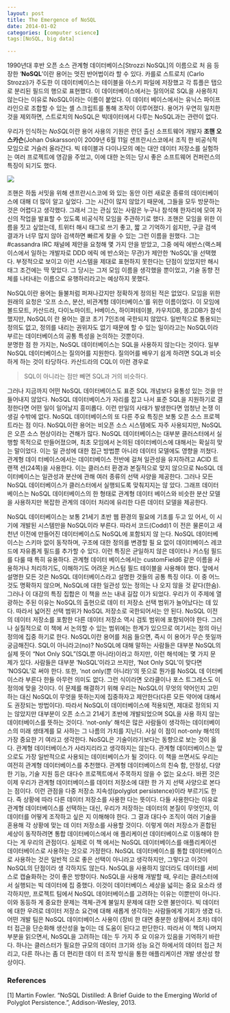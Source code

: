 ```yaml
---
layout: post
title: The Emergence of NoSQL
date: 2014-01-02
categories: [computer science]
tags:[NoSQL, big data]

---
```


1990년대 후반 오픈 소스 관계형 데이터베이스[Strozzi NoSQL]의 이름으로 처 음 등장한 ‘**NoSQL**’이란 용어는 멋진 반어법이라 할 수 있다. 카를로 스트로치 (Carlo Strozzi)가 주도한 이 데이터베이스는 테이블을 아스키 파일에 저장했고 각 튜플은 탭으로 분리된 필드의 행으로 표현했다. 이 데이터베이스에서는 질의어로 SQL을 사용하지 않는다는 이유로 NoSQL이라는 이름이 붙었다. 이 데이터 베이스에서는 유닉스 파이프라인으로 조합할 수 있는 셸 스크립트를 통해 조작이 이루어졌다. 용어가 우연히 일치한 것을 제외하면, 스트로치의 NoSQL은 빅데이터에서 다루는 NoSQL과는 관련이 없다.
우리가 인식하는 *NoSQL*이란 용어 사용의 기원은 런던 출신 소프트웨어 개발자 **조핸 오스카슨**(Johan Oskarsson)이 2009년 6월 11일 샌프란시스코에서 조직 한 비공식적 모임으로 거슬러 올라간다. 빅 테이블과 다이나모의 예는 대안 데이터 저장소를 실험하는 여러 프로젝트에 영감을 주었고, 이에 대한 논의는 당시 좋은 소프트웨어 컨퍼런스의 특징이 되기도 했다. 

![](http://sungsoo.github.com/images/bigtable-dynamo.png)
조핸은 하둡 서밋을 위해 샌프란시스코에 와 있는 동안 이런 새로운 종류의 데이터베이스에 대해 더 많이 알고 싶었다. 그는 시간이 많지 않았기 때문에, 그들을 모두 방문하는 것은 어렵다고 생각했다. 그래서 그는 관심 있는 사람은 누구나 참석해 한자리에 모여 자신의 작업을 발표할 수 있도록 비공식적 모임을 주관하기로 했다.조핸은 모임을 위한 이름을 짓고 싶었는데, 트위터 해시 태그로 쓰기 좋고, 짧 고 기억하기 쉽지만, 구글 검색 결과가 너무 많지 않아 검색하면 빠르게 찾을 수 있는 그런 이름을 원했다. 그는 #cassandra IRC 채널에 제안을 요청해 몇 가지 안을 받았고, 그중 에릭 에반스(랙스페이스에서 일하는 개발자로 DDD 에릭 에 반스와는 무관)가 제안한 ‘NoSQL’을 선택했다. 부정적으로 보이고 이런 시스템을 제대로 표현하지 못한다는 단점이 있었지만 해시 태그 조건에는 딱 맞았다. 그 당시는 그저 모임 이름을 생각했을 뿐이었고, 기술 동향 전체를 나타내는 이름으로 유행하리라고는 예상하지 못했다.
NoSQL이란 용어는 들불처럼 퍼져나갔지만 정확하게 정의된 적은 없었다. 모임을 위한 원래의 요청은 ‘오프 소스, 분산, 비관계형 데이터베이스’를 위한 이름이었다. 이 모임에 볼드모트, 카산드라, 다이노마이트, H베이스, 하이퍼테이블, 카우치DB, 몽고DB가 참석했지만, NoSQL이 란 용어는 결코 초기 7인조에 국한되지 않았다. 일반적으로 통용되는 정의도 없고, 정의를 내리는 권위자도 없기 때문에 할 수 있는 일이라고는 NoSQL이라 부르는 데이터베이스의 공통 특성을 논의하는 것뿐이다.  
분명한 점 한 가지는, NoSQL 데이터베이스는 SQL을 사용하지 않는다는 것이다. 일부 NoSQL 데이터베이스는 질의어를 지원한다. 질의어를 배우기 쉽게 하려면 SQL과 비슷하게 하는 것이 타당하다. 카산드라의 CQL이 이런 경우로 
> SQL이 아니라는 점만 빼면 SQL과 거의 비슷하다.
그러나 지금까지 어떤 NoSQL 데이터베이스도 표준 SQL 개념보다 융통성 있는 것을 만들어내지 않았다. NoSQL 데이터베이스가 자리를 잡고 나서 표준 SQL을 지원하기로 결정한다면 어떤 일이 일어날지 흥미롭다. 이런 만일의 사태가 발생한다면 엄청난 논쟁 이 생길 수밖에 없다.NoSQL 데이터베이스의 또 다른 주요 특징은 보통 오픈 소스 프로젝트라는 점 이다. NoSQL이란 용어는 비오픈 소스 시스템에도 자주 사용되지만, NoSQL은 오픈 소스 현상이라는 견해가 많다.NoSQL 데이터베이스는 대부분 클러스터에서 실행할 목적으로 만들어졌으며, 최초 모임에서 논의된 데이터베이스에 대해서는 확실히 맞는 말이었다. 이는 일 관성에 대한 접근 방법뿐 아니라 데이터 모델에도 영향을 끼쳤다. 관계형 데이 터베이스에서는 데이터베이스 전반에 걸쳐 일관성을 유지하려고 ACID 트랜잭 션(24쪽)을 사용한다. 이는 클러스터 환경과 본질적으로 맞지 않으므로 NoSQL 데이터베이스는 일관성과 분산에 관해 여러 종류의 선택 사양을 제공한다.그러나 모든 NoSQL 데이터베이스가 클러스터에서 실행되도록 맞춰지지는 않 았다. 그래프 데이터베이스는 NoSQL 데이터베이스의 한 형태로 관계형 데이터 베이스와 비슷한 분산 모델을 사용하지만 복잡한 관계의 데이터 처리에 유리한 다른 데이터 모델을 제공한다.
NoSQL 데이터베이스는 보통 21세기 초반 웹 환경의 필요에 기초를 두고 있 어서, 이 시기에 개발된 시스템만을 NoSQL이라 부른다. 따라서 코드(Codd)1 이 전은 물론이고 새 천년 이전에 만들어진 데이터베이스도 NoSQL에 포함되지 않 는다.NoSQL 데이터베이스는 스키마 없이 동작하며, 구조에 대한 정의를 변경할 필 요 없이 데이터베이스 레코드에 자유롭게 필드를 추가할 수 있다. 이런 특징은 균일하지 않은 데이터나 커스텀 필드를 다룰 때 특히 유용하다. 관계형 데이터 베이스에서는 customField6 같은 이름을 사용하거나 처리하기도, 이해하기도 어려운 커스텀 필드 테이블을 사용해야 했다.앞에서 설명한 모든 것은 NoSQL 데이터베이스라고 설명한 것들의 공통 특징 이다. 이 중 어느 것도 명확하지 않으며, NoSQL에 대한 일관성 있는 정의는 나 오지 않을 것 같다(한숨). 그러나 이 대강의 특징 집합은 이 책을 쓰는 내내 길잡 이가 되었다. 우리가 이 주제에 열광하는 주된 이유는 NoSQL의 출현으로 데이 터 저장소 선택 범위가 늘어났다는 데 있다. 따라서 넓어진 선택 범위가 NoSQL 저장소로 국한되어서는 안 된다. NoSQL 이전의 데이터 저장소를 포함한 다른 데이터 저장소 역시 검토 범위에 포함되어야 한다. 그러나 실질적으로 이 책에 서 논의할 수 있는 범위에는 한계가 있으므로 여기서는 정의 아닌 정의에 집중 하기로 한다.NoSQL이란 용어를 처음 들으면, 즉시 이 용어가 무슨 뜻일까 궁금해진다. SQL이 아니라고(no)? NoSQL에 대해 말하는 사람들은 대부분 NoSQL의 실제 뜻이 “Not Only SQL”(SQL뿐 아니라)이라고 하지만, 이런 해석에는 몇 가지 문 제가 있다. 사람들은 대부분 ‘NoSQL’이라고 쓰지만, ‘Not Only SQL’이 맞다면 ‘NOSQL’로 써야 한다. 또한, ‘not only(뿐 아니라)’의 뜻으로 뭔가를 NoSQL 데 이터베이스라 부른다 한들 아무런 의미도 없다. 그런 식이라면 오라클이나 포스 트그레스도 이 정의에 맞을 것이다.이 문제를 해결하기 위해 우리는 NoSQL이 무엇의 약어인지 고민하는 대신 NoSQL이 무엇을 뜻하는지에 집중하자고 제안한다(다른 모든 약어에 대해서도 권장되는 방법이다). 따라서 NoSQL이 데이터베이스에 적용되면, 제대로 정의되 지는 않았지만 대부분이 오픈 소스고 21세기 초반에 개발되었으며 SQL을 사용 하지 않는 데이터베이스를 뜻하는 것이다.‘not-only’ 해석은 많은 사람들이 생각하는 데이터베이스의 미래 생태계를 묘 사하는 그 나름의 가치를 지닌다. 사실 이 점이 not-only 해석의 가장 중요한 기 여라고 생각한다. NoSQL은 기술이라기보다는 동향으로 보는 것이 옳다. 관계형 데이터베이스가 사라지리라고 생각하지는 않는다. 관계형 데이터베이스는 앞 으로도 가장 일반적으로 사용되는 데이터베이스가 될 것이다. 이 책을 쓰면서도 우리는 여전히 관계형 데이터베이스를 추천했다. 관계형 데이터베이스의 친숙 함, 안정성, 다양한 기능, 기술 지원 등은 대다수 프로젝트에서 주목하지 않을 수 없는 요소다.바뀐 것은 이제 우리가 관계형 데이터베이스를 데이터 저장소에 대한 한 가 지 선택 사양으로 본다는 점이다. 이런 관점을 다중 저장소 지속성(polyglot persistence)이라 부르기도 한다. 즉 상황에 따라 다른 데이터 저장소를 사용한 다는 뜻이다. 다들 사용한다는 이유로 관계형 데이터베이스를 선택하는 대신, 우리가 저장하는 데이터의 본질이 무엇인지, 이 데이터를 어떻게 조작하고 싶은 지 이해해야 한다. 그 결과 대다수 조직이 여러 기술을 혼용해 각 상황에 맞는 데 이터 저장소를 사용할 것이다.이렇게 여러 저장소가 혼합된 세상이 동작하려면 통합 데이터베이스에서 애 플리케이션 데이터베이스로 이동해야 한다는 게 우리의 관점이다. 실제로 이 책 에서는 NoSQL 데이터베이스를 애플리케이션 데이터베이스로 사용하는 것으로 가정한다. NoSQL 데이터베이스를 통합 데이터베이스로 사용하는 것은 일반적 으로 좋은 선택이 아니라고 생각하지만, 그렇다고 이것이 NoSQL의 단점이라 생 각하지도 않는다. NoSQL을 사용하지 않더라도 데이터를 서비스로 캡슐화하는 것이 좋은 방향이다.NoSQL을 사용해 개발할 때, 우리는 클러스터에서 실행되는 빅 데이터에 집 중했다. 이것이 데이터베이스 세상을 넓히는 중요 요소라 생각하지만, 프로젝트 팀에서 NoSQL 데이터베이스를 고려하는 이유는 이뿐만이 아니다. 이와 동등하 게 중요한 문제는 객체-관계 불일치 문제에 대한 오랜 불만이다. 빅 데이터에 대한 우려로 데이터 저장소 요건에 대해 새롭게 생각하는 사람들에게 기회가 생겼 다. 어떤 개발 팀은 NoSQL 데이터베이스 사용이 (장비 한 대면 충분한 상황에서 조차) 데이터 접근을 단순화해 생산성을 높이는 데 도움이 된다고 판단한다.따라서 이 책의 나머지 부분을 읽으면서, NoSQL을 고려하는 데는 두 가지 주 요 이유가 있음을 기억하기 바란다. 하나는 클러스터가 필요한 규모의 데이터 크기와 성능 요건 하에서의 데이터 접근 처리고, 다른 하나는 좀 더 편리한 데이 터 조작 방식을 통한 애플리케이션 개발 생산성 향상이다.

### References
[1] Martin Fowler. “NoSQL Distilled: A Brief Guide to the Emerging World of Polyglot Persistence.”, Addison-Wesley, 2013.